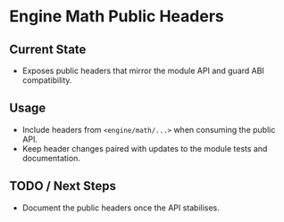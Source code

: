 # Engine Math Public Headers

## Current State

- Exposes public headers that mirror the module API and guard ABI compatibility.

## Usage

- Include headers from `<engine/math/...>` when consuming the public API.
- Keep header changes paired with updates to the module tests and documentation.

## TODO / Next Steps

- Document the public headers once the API stabilises.
